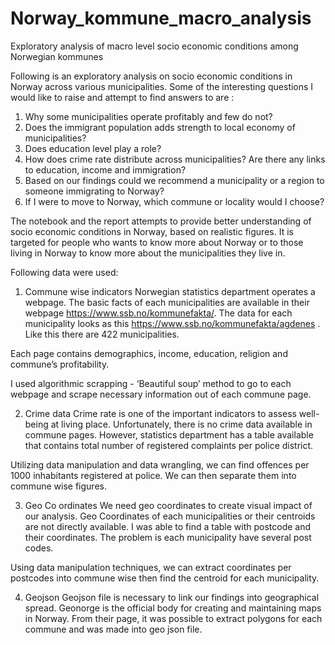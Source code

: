 # Norway_kommune_macro_analysis
Exploratory analysis of macro level socio economic conditions among Norwegian kommunes

Following is an exploratory analysis on socio economic conditions in Norway across various municipalities.
Some of the interesting questions I would like to raise and attempt to find answers to are : 
1.	Why some municipalities operate profitably and few do not?
2.	Does the immigrant population adds strength to local economy of municipalities?
3.	Does education level play a role?
4.	How does crime rate distribute across municipalities? Are there any links to education, income and immigration?
5.	Based on our findings could we recommend a municipality or a region to someone immigrating to Norway?
6.	If I were to move to Norway, which commune or locality would I choose?

The notebook and the report attempts to provide better understanding of socio economic conditions in Norway, based on realistic figures. It is targeted for people who wants to know more about Norway or to those living in Norway to know more about the municipalities they live in.

Following data were used: 
1.	Commune wise indicators
Norwegian statistics department operates a webpage. The basic facts of each municipalities are available in their webpage https://www.ssb.no/kommunefakta/. The data for each municipality looks as this https://www.ssb.no/kommunefakta/agdenes . Like this there are 422 municipalities. 

Each page contains demographics, income, education, religion and commune’s profitability. 

I used algorithmic scrapping - ‘Beautiful soup’ method to go to each webpage and scrape necessary information out of each commune page. 

2.	Crime data
Crime rate is one of the important indicators to assess well-being at living place. Unfortunately, there is no crime data available in commune pages. However, statistics department has a table available that contains total number of registered complaints per police district. 

Utilizing data manipulation and data wrangling, we can find offences per 1000 inhabitants registered at police. We can then separate them into commune wise figures.

3.	Geo Co ordinates
We need geo coordinates to create visual impact of our analysis. Geo Coordinates of each municipalities or their centroids are not directly available. I was able to find a table with postcode and their coordinates. The problem is each municipality have several post codes.  

Using data manipulation techniques, we can extract coordinates per postcodes into commune wise then find the centroid for each municipality. 

4.	Geojson
Geojson file is necessary to link our findings into geographical spread. Geonorge is the official body for creating and maintaining maps in Norway. From their page, it was possible to extract polygons for each commune and was made into geo json file. 
